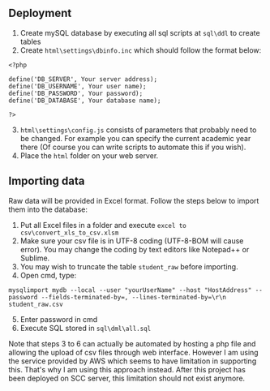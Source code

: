## Deployment

1. Create mySQL database by executing all sql scripts at `sql\ddl` to create tables
2. Create `html\settings\dbinfo.inc` which should follow the format below:
```
<?php

define('DB_SERVER', Your server address);
define('DB_USERNAME', Your user name);
define('DB_PASSWORD', Your password);
define('DB_DATABASE', Your database name);

?>
```
3. `html\settings\config.js` consists of parameters that probably need to be changed. For example you can specify the current academic year there (Of course you can write scripts to automate this if you wish).
4. Place the `html` folder on your web server.

## Importing data

Raw data will be provided in Excel format. Follow the steps below to import them into the database:

1. Put all Excel files in a folder and execute `excel to csv\convert_xls_to_csv.xlsm`
2. Make sure your csv file is in UTF-8 coding (UTF-8-BOM will cause error). You may change the coding by text editors like Notepad++ or Sublime.
3. You may wish to truncate the table `student_raw` before importing.
4. Open cmd, type: 
```
mysqlimport mydb --local --user "yourUserName" --host "HostAddress" --password --fields-terminated-by=, --lines-terminated-by=\r\n student_raw.csv
```
5. Enter password in cmd
6. Execute SQL stored in `sql\dml\all.sql`

Note that steps 3 to 6 can actually be automated by hosting a php file and allowing the upload of csv files through web interface. However I am using the service provided by AWS which seems to have limitation in supporting this. That's why I am using this approach instead. After this project has been deployed on SCC server, this limitation should not exist anymore.

